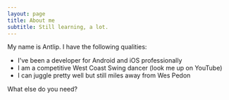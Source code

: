 ```yaml
---
layout: page
title: About me
subtitle: Still learning, a lot.
---
```


My name is Antlip. I have the following qualities:

- I've been a developer for Android and iOS professionally
- I am a competitive West Coast Swing dancer (look me up on YouTube)
- I can juggle pretty well but still miles away from Wes Pedon

What else do you need?
